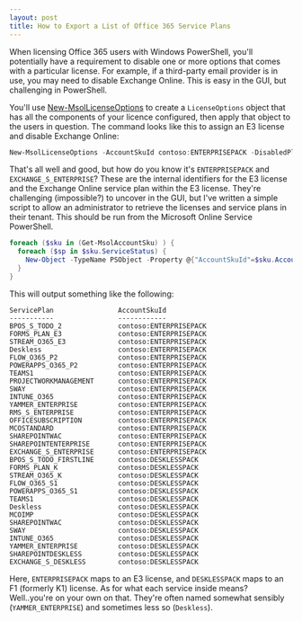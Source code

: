 ```yaml
---
layout: post
title: How to Export a List of Office 365 Service Plans
---
```


When licensing Office 365 users with Windows PowerShell, you'll potentially 
have a requirement to disable one or more options that comes with a 
particular license. For example, if a third-party email provider is in use,
you may need to disable Exchange Online. This is easy in the GUI, but 
challenging in PowerShell.

You'll use [New-MsolLicenseOptions](https://docs.microsoft.com/en-us/powershell/module/msonline/new-msollicenseoptions?view=azureadps-1.0) 
to create a `LicenseOptions` object that has all the components of your licence
configured, then apply that object to the users in question. The command looks
like this to assign an E3 license and disable Exchange Online:

```powershell
New-MsolLicenseOptions -AccountSkuId contoso:ENTERPRISEPACK -DisabledPlans "EXCHANGE_S_ENTERPRISE"
```

That's all well and good, but how do you know it's `ENTERPRISEPACK` and 
`EXCHANGE_S_ENTERPRISE`? These are the internal identifiers for the E3 license 
and the Exchange Online service plan within the E3 license. They're challenging
(impossible?) to uncover in the GUI, but I've written a simple script to 
allow an administrator to retrieve the licenses and service plans in their
tenant. This should be run from the Microsoft Online Service PowerShell.

```powershell
foreach ($sku in (Get-MsolAccountSku) ) { 
  foreach ($sp in $sku.ServiceStatus) { 
    New-Object -TypeName PSObject -Property @{"AccountSkuId"=$sku.AccountSkuId;"ServicePlan"=$sp.ServicePlan.ServiceName} 
  }
}
```

This will output something like the following:

```
ServicePlan                AccountSkuId
-----------                ------------
BPOS_S_TODO_2              contoso:ENTERPRISEPACK
FORMS_PLAN_E3              contoso:ENTERPRISEPACK
STREAM_O365_E3             contoso:ENTERPRISEPACK
Deskless                   contoso:ENTERPRISEPACK
FLOW_O365_P2               contoso:ENTERPRISEPACK
POWERAPPS_O365_P2          contoso:ENTERPRISEPACK
TEAMS1                     contoso:ENTERPRISEPACK
PROJECTWORKMANAGEMENT      contoso:ENTERPRISEPACK
SWAY                       contoso:ENTERPRISEPACK
INTUNE_O365                contoso:ENTERPRISEPACK
YAMMER_ENTERPRISE          contoso:ENTERPRISEPACK
RMS_S_ENTERPRISE           contoso:ENTERPRISEPACK
OFFICESUBSCRIPTION         contoso:ENTERPRISEPACK
MCOSTANDARD                contoso:ENTERPRISEPACK
SHAREPOINTWAC              contoso:ENTERPRISEPACK
SHAREPOINTENTERPRISE       contoso:ENTERPRISEPACK
EXCHANGE_S_ENTERPRISE      contoso:ENTERPRISEPACK
BPOS_S_TODO_FIRSTLINE      contoso:DESKLESSPACK
FORMS_PLAN_K               contoso:DESKLESSPACK
STREAM_O365_K              contoso:DESKLESSPACK
FLOW_O365_S1               contoso:DESKLESSPACK
POWERAPPS_O365_S1          contoso:DESKLESSPACK
TEAMS1                     contoso:DESKLESSPACK
Deskless                   contoso:DESKLESSPACK
MCOIMP                     contoso:DESKLESSPACK
SHAREPOINTWAC              contoso:DESKLESSPACK
SWAY                       contoso:DESKLESSPACK
INTUNE_O365                contoso:DESKLESSPACK
YAMMER_ENTERPRISE          contoso:DESKLESSPACK
SHAREPOINTDESKLESS         contoso:DESKLESSPACK
EXCHANGE_S_DESKLESS        contoso:DESKLESSPACK
```

Here, `ENTERPRISEPACK` maps to an E3 license, and `DESKLESSPACK` maps to an F1 (formerly K1) license. As for what each service inside means? Well..you're on your own on that. They're often named somewhat sensibly (`YAMMER_ENTERPRISE`) and sometimes less so (`Deskless`).
